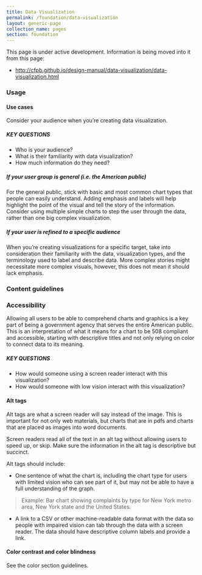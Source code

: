 ```yaml
---
title: Data Visualization
permalink: /foundation/data-visualization
layout: generic-page
collection_name: pages
section: foundation
---
```

This page is under active development. Information is being moved into it from this page:
* http://cfpb.github.io/design-manual/data-visualization/data-visualization.html

### Usage
#### Use cases
Consider your audience when you’re creating data visualization.

##### KEY QUESTIONS
* Who is your audience?
* What is their familiarity with data visualization?
* How much information do they need?

##### If your user group is general (i.e. the American public)
For the general public, stick with basic and most common chart types that people can easily understand. Adding emphasis and labels will help highlight the point of the visual and tell the story of the information. Consider using multiple simple charts to step the user through the data, rather than one big complex visualization.

##### If your user is refined to a specific audience
When you’re creating visualizations for a specific target, take into consideration their familiarity with the data, visualization types, and the terminology used to label and describe data. More complex stories might necessitate more complex visuals, however, this does not mean it should lack emphasis.

### Content guidelines


### Accessibility
Allowing all users to be able to comprehend charts and graphics is a key part of being a government agency that serves the entire American public. This is an interpretation of what it means for a chart to be 508 compliant and accessible, starting with descriptive titles and not only relying on color to connect data to its meaning.

##### KEY QUESTIONS
* How would someone using a screen reader interact with this visualization?
* How would someone with low vision interact with this visualization?

#### Alt tags
Alt tags are what a screen reader will say instead of the image. This is important for not only web materials, but charts that are in pdfs and charts that are placed as images into word documents.

Screen readers read all of the text in an alt tag without allowing users to speed up, or skip. Make sure the information in the alt tag is descriptive but succinct.

Alt tags should include:

* One sentence of what the chart is, including the chart type for users with limited vision who can see part of it, but may not be able to have a full understanding of the graph.
> Example: Bar chart showing complaints by type for New York metro area, New York state and the United States.
* A link to a CSV or other machine-readable data format with the data so people with impaired vision can tab through the data with a screen reader. The data should have descriptive column labels and provide a link.

#### Color contrast and color blindness
See the color section guidelines.
